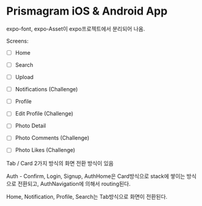 # Prismagram iOS & Android App

expo-font, expo-Asset이 expo프로젝트에서 분리되어 나옴.

Screens:
- [ ] Home
- [ ] Search
- [ ] Upload
- [ ] Notifications (Challenge)
- [ ] Profile
- [ ] Edit Profile (Challenge)
- [ ] Photo Detail
- [ ] Photo Comments (Challenge)
- [ ] Photo Likes (Challenge)


Tab / Card 2가지 방식의 화면 전환 방식이 있음

Auth - Confirm, Login, Signup, AuthHome은 Card방식으로 stack에 쌓이는 방식으로 전환되고, 
AuthNavigation에 의해서 routing된다.

Home, Notification, Profile, Search는 Tab방식으로 화면이 전환된다.
